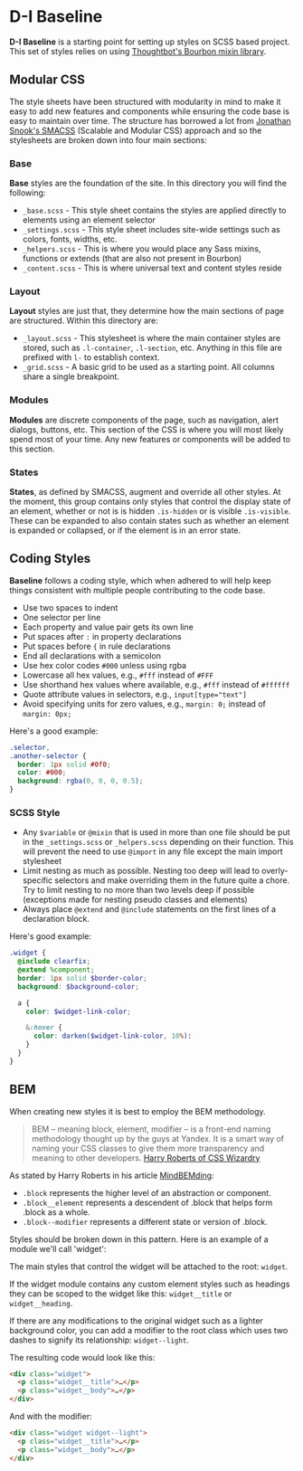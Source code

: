 # D-I Baseline

**D-I Baseline** is a starting point for setting up styles on SCSS based project. This set of styles relies on using [Thoughtbot's Bourbon mixin library](http://bourbon.io).

## Modular CSS

The style sheets have been structured with modularity in mind to make it easy to add new features and components while ensuring the code base is easy to maintain over time. The structure has borrowed a lot from [Jonathan Snook's SMACSS](http://smacss.com) (Scalable and Modular CSS) approach and so the stylesheets are broken down into four main sections:

### Base

**Base** styles are the foundation of the site. In this directory you will find the following:

- `_base.scss` - This style sheet contains the styles are applied directly to elements using an element selector
- `_settings.scss` - This style sheet includes site-wide settings such as colors, fonts, widths, etc.
- `_helpers.scss` - This is where you would place any Sass mixins, functions or extends (that are also not present in Bourbon)
- `_content.scss` - This is where universal text and content styles reside

### Layout

**Layout** styles are just that, they determine how the main sections of page are structured. Within this directory are:

- `_layout.scss` - This stylesheet is where the main container styles are stored, such as `.l-container`, `.l-section`, etc. Anything in this file are prefixed with `l-` to establish context.
- `_grid.scss` - A basic grid to be used as a starting point. All columns share a single breakpoint.

### Modules

**Modules** are discrete components of the page, such as navigation, alert dialogs, buttons, etc. This section of the CSS is where you will most likely spend most of your time. Any new features or components will be added to this section.

### States

**States**, as defined by SMACSS, augment and override all other styles. At the moment, this group contains only styles that control the display state of an element, whether or not is is hidden `.is-hidden` or is visible `.is-visible`. These can be expanded to also contain states such as whether an element is expanded or collapsed, or if the element is in an error state.

## Coding Styles

**Baseline** follows a coding style, which when adhered to will help keep things consistent with multiple people contributing to the code base.

- Use two spaces to indent
- One selector per line
- Each property and value pair gets its own line
- Put spaces after `:` in property declarations
- Put spaces before `{` in rule declarations
- End all declarations with a semicolon
- Use hex color codes `#000` unless using rgba
- Lowercase all hex values, e.g., `#fff` instead of `#FFF`
- Use shorthand hex values where available, e.g., `#fff` instead of `#ffffff`
- Quote attribute values in selectors, e.g., `input[type="text"]`
- Avoid specifying units for zero values, e.g., `margin: 0;` instead of `margin: 0px;`

Here's a good example:

```css
.selector,
.another-selector {
  border: 1px solid #0f0;
  color: #000;
  background: rgba(0, 0, 0, 0.5);
}
```

### SCSS Style

- Any `$variable` or `@mixin` that is used in more than one file should be put in the `_settings.scss` or `_helpers.scss` depending on their function. This will prevent the need to use `@import` in any file except the main import stylesheet
- Limit nesting as much as possible. Nesting too deep will lead to overly-specific selectors and make overriding them in the future quite a chore. Try to limit nesting to no more than two levels deep if possible (exceptions made for nesting pseudo classes and elements)
- Always place `@extend` and `@include` statements on the first lines of a declaration block.

Here's good example:

```scss
.widget {
  @include clearfix;
  @extend %component;
  border: 1px solid $border-color;
  background: $background-color;

  a {
    color: $widget-link-color;

    &:hover {
      color: darken($widget-link-color, 10%):
    }
  }
}
```

## BEM

When creating new styles it is best to employ the BEM methodology.

> BEM – meaning block, element, modifier – is a front-end naming methodology thought up by the guys at Yandex. It is a smart way of naming your CSS classes to give them more transparency and meaning to other developers. [Harry Roberts of CSS Wizardry](http://csswizardry.com/2013/01/mindbemding-getting-your-head-round-bem-syntax/)

As stated by Harry Roberts in his article [MindBEMding](http://csswizardry.com/2013/01/mindbemding-getting-your-head-round-bem-syntax/):

- `.block` represents the higher level of an abstraction or component.
- `.block__element` represents a descendent of .block that helps form .block as a whole.
- `.block--modifier` represents a different state or version of .block.

Styles should be broken down in this pattern. Here is an example of a module we'll call 'widget':

The main styles that control the widget will be attached to the root: `widget`.

If the widget module contains any custom element styles such as headings they can be scoped to the widget like this: `widget__title` or `widget__heading`.

If there are any modifications to the original widget such as a lighter background color, you can add a modifier to the root class which uses two dashes to signify its relationship: `widget--light`.

The resulting code would look like this:

```html
<div class="widget">
  <p class="widget__title">…</p>
  <p class="widget__body">…</p>
</div>
```
And with the modifier:

```html
<div class="widget widget--light">
  <p class="widget__title">…</p>
  <p class="widget__body">…</p>
</div>
```
